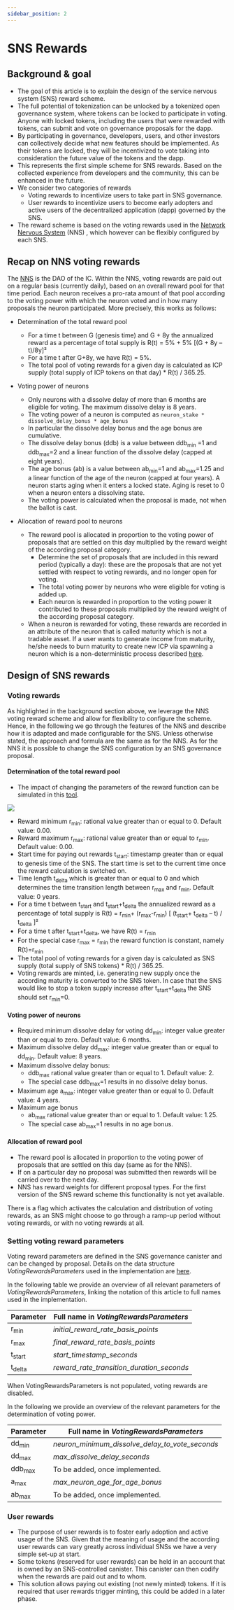 ```yaml
---
sidebar_position: 2
---
```

# SNS Rewards

## Background & goal

* The goal of this article is to explain the design of the service nervous system (SNS) reward scheme.
* The full potential of tokenization can be unlocked by a tokenized open governance system, where tokens can be locked to participate in voting. Anyone with locked tokens, including the users that were rewarded with tokens, can submit and vote on governance proposals for the dapp.
* By participating in governance, developers, users, and other investors can collectively decide what new features should be implemented. As their tokens are locked, they will be incentivized to vote taking into consideration the future value of the tokens and the dapp.
* This represents the first simple scheme for SNS rewards. Based on the collected experience from developers and the community, this can be enhanced in the future.
* We consider two categories of rewards
  * Voting rewards to incentivize users to take part in SNS governance.
  * User rewards to incentivize users to become early adopters and active users of the decentralized application (dapp) governed by the SNS.
* The reward scheme is based on the voting rewards used in the [Network Nervous System](https://medium.com/dfinity/the-network-nervous-system-governing-the-internet-computer-1d176605d66a#:~:text=Network%20Nervous%20System%20overview,how%20to%20update%20this%20information.) (NNS) , which however can be flexibly configured by each SNS.

## Recap on NNS voting rewards

The [NNS](/tokenomics/nns/nns-intro.md) is the DAO of the IC. Within the NNS, voting rewards are paid out on a regular basis (currently daily), based on an overall reward pool for that time period. Each neuron receives a pro-rata amount of that pool according to the voting power with which the neuron voted and in how many proposals the neuron participated. More precisely, this works as follows:

* Determination of the total reward pool
  * For a time t between G (genesis time) and G + 8y the annualized reward as a percentage of total supply is R(t) = 5% + 5% [(G + 8y – t)/8y]²
  * For a time t after G+8y, we have R(t) = 5%.
  * The total pool of voting rewards for a given day is calculated as ICP supply (total supply of ICP tokens on that day) * R(t) / 365.25.
* Voting power of neurons
  * Only neurons with a dissolve delay of more than 6 months are eligible for voting. The maximum dissolve delay is 8 years.
  * The voting power of a neuron is computed as `neuron_stake * dissolve_delay_bonus * age_bonus`
  * In particular the dissolve delay bonus and the age bonus are cumulative.
  * The dissolve delay bonus (ddb) is a value between ddb<sub>min</sub> =1 and ddb<sub>max</sub>=2 and a linear function of the dissolve delay (capped at eight years).
  * The age bonus (ab) is a value between ab<sub>min</sub>=1 and ab<sub>max</sub>=1.25 and a linear function of the age of the neuron (capped at four years). A neuron starts aging when it enters a locked state. Aging is reset to 0 when a neuron enters a dissolving state.
  * The voting power is calculated when the proposal is made, not when the ballot is cast.

* Allocation of reward pool to neurons
  * The reward pool is allocated in proportion to the voting power of proposals that are settled on this day multiplied by the reward weight of the according proposal category.
    * Determine the set of proposals that are included in this reward period (typically a day): these are the proposals that are not yet settled with respect to voting rewards, and no longer open for voting.
    * The total voting power by neurons who were eligible for voting is added up.
    * Each neuron is rewarded in proportion to the voting power it contributed to these proposals multiplied by the reward weight of the according proposal category.
  * When a neuron is rewarded for voting, these rewards are recorded in an attribute of the neuron that is called maturity which is not a tradable asset. If a user wants to generate income from maturity, he/she needs to burn maturity to create new ICP via spawning a neuron which is a non-deterministic process described [here](https://wiki.internetcomputer.org/wiki/Maturity_modulation).

## Design of SNS rewards

### Voting rewards

As highlighted in the background section above, we leverage the NNS voting reward scheme and allow for flexibility to configure the scheme. Hence, in the following we go through the features of the NNS and describe how it is adapted and made configurable for the SNS. Unless otherwise stated, the approach and formula are the same as for the NNS. As for the NNS it is possible to change the SNS configuration by an SNS governance proposal.

#### Determination of the total reward pool
  * The impact of changing the parameters of the reward function can be simulated in this [tool](https://docs.google.com/spreadsheets/d/1cTqgjGcG5rEQ5kRGprpdLvBL7ZdTqUDCuCi0QjClbgk/edit#gid=0). 
  
  ![](./_attachments/graph_rewards_total_supply.png)
* Reward minimum r<sub>min</sub>: rational value greater than or equal to 0. Default value: 0.00.
* Reward maximum r<sub>max</sub>: rational value greater than or equal to r<sub>min</sub>. Default value: 0.00.
* Start time for paying out rewards t<sub>start</sub>: timestamp greater than or equal to genesis time of the SNS. The start time is set to the current time once the reward calculation is switched on.
* Time length t<sub>delta</sub> which is greater than or equal to 0 and which determines the time transition length between r<sub>max</sub> and r<sub>min</sub>. Default value: 0 years.
* For a time t between t<sub>start</sub> and t<sub>start</sub>+t<sub>delta</sub> the annualized reward as a percentage of total supply is R(t) = r<sub>min</sub>+ (r<sub>max</sub>-r<sub>min</sub>) [ (t<sub>start</sub>+ t<sub>delta</sub> – t) / t<sub>delta</sub> ]²
* For a time t after t<sub>start</sub>+t<sub>delta</sub>, we have R(t) = r<sub>min</sub>
* For the special case r<sub>max</sub> = r<sub>min</sub> the reward function is constant, namely R(t)=r<sub>min</sub>
* The total pool of voting rewards for a given day is calculated as SNS supply (total supply of SNS tokens) * R(t) / 365.25.
* Voting rewards are minted, i.e. generating new supply once the according maturity is converted to the SNS token. In case that the SNS would like to stop a token supply increase after t<sub>start</sub>+t<sub>delta</sub> the SNS should set r<sub>min</sub>=0.

#### Voting power of neurons
  * Required minimum dissolve delay for voting dd<sub>min</sub>: integer value greater than or equal to zero. Default value: 6 months.
  * Maximum dissolve delay dd<sub>max</sub>: integer value greater than or equal to dd<sub>min</sub>. Default value: 8 years.
  * Maximum dissolve delay bonus:
    * ddb<sub>max</sub> rational value greater than or equal to 1. Default value: 2.
    * The special case ddb<sub>max</sub>=1 results in no dissolve delay bonus.
  * Maximum age a<sub>max</sub>: integer value greater than or equal to 0. Default value: 4 years.
  * Maximum age bonus
    * ab<sub>max</sub> rational value greater than or equal to 1. Default value: 1.25.
    * The special case ab<sub>max</sub>=1 results in no age bonus.
#### Allocation of reward pool
  * The reward pool is allocated in proportion to the voting power of proposals that are settled on this day (same as for the NNS).
  * If on a particular day no proposal was submitted then rewards will be carried over to the next day.
  * NNS has reward weights for different proposal types. For the first version of the SNS reward scheme this functionality is not yet available.

There is a flag which activates the calculation and distribution of voting rewards, as an SNS might choose to go through a ramp-up period without voting rewards, or with no voting rewards at all.

### Setting voting reward parameters

Voting reward parameters are defined in the SNS governance canister and can be changed by proposal. Details on the data structure *VotingRewardsParameters* used in the implementation are [here](https://github.com/dfinity/ic/blob/master/rs/sns/governance/proto/ic_sns_governance/pb/v1/governance.proto#L726).

In the following table we provide an overview of all relevant parameters of *VotingRewardsParameters*, linking the notation of this article to full names used in the implementation.

|Parameter|Full name in *VotingRewardsParameters*|
| --- | --- |
|r<sub>min</sub>|*initial_reward_rate_basis_points*|
|r<sub>max</sub>|*final_reward_rate_basis_points*|
|t<sub>start</sub>|*start_timestamp_seconds*|
|t<sub>delta</sub>|*reward_rate_transition_duration_seconds*|

When VotingRewardsParameters is not populated, voting rewards are disabled.

In the following we provide an overview of the relevant parameters for the determination of voting power.

|Parameter|Full name in *VotingRewardsParameters*|
| --- | --- |
|dd<sub>min</sub>|*neuron_minimum_dissolve_delay_to_vote_seconds*|
|dd<sub>max</sub>|*max_dissolve_delay_seconds*|
|ddb<sub>max</sub>|To be added, once implemented.|
|a<sub>max</sub>|*max_neuron_age_for_age_bonus*|
|ab<sub>max</sub>|To be added, once implemented.|

### User rewards

* The purpose of user rewards is to foster early adoption and active usage of the SNS. Given that the meaning of usage and the according user rewards can vary greatly across individual SNSs we have a very simple set-up at start.
* Some tokens (reserved for user rewards) can be held in an account that is owned by an SNS-controlled canister. This canister can then codify when the rewards are paid out and to whom.
* This solution allows paying out existing (not newly minted) tokens. If it is required that user rewards trigger minting, this could be added in a later phase.

